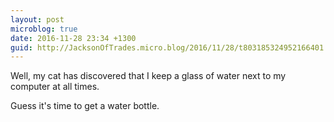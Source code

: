 ```yaml
---
layout: post
microblog: true
date: 2016-11-28 23:34 +1300
guid: http://JacksonOfTrades.micro.blog/2016/11/28/t803185324952166401.html
---
```

Well, my cat has discovered that I keep a glass of water next to my computer at all times.

Guess it's time to get a water bottle.
